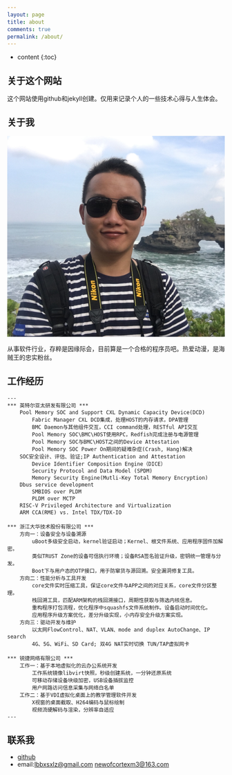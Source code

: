 ```yaml
---
layout: page
title: about
comments: true
permalink: /about/
---
```


* content
{:toc}

## 关于这个网站
这个网站使用github和jekyll创建。仅用来记录个人的一些技术心得与人生体会。

## 关于我

![me](https://github.com/lbbxsxlz/lbbxsxlz.github.io/raw/master/images/about/me.png)

从事软件行业，存粹是因缘际会，目前算是一个合格的程序员吧。热爱动漫，是海贼王的忠实粉丝。

## 工作经历
    ---
    *** 英特尔亚太研发有限公司 ***
        Pool Memory SOC and Support CXL Dynamic Capacity Device(DCD)
            Fabric Manager CXL DCD集成，处理HOST的内存请求，DPA管理
            BMC Daemon与其他组件交互，CCI command处理，RESTful API交互
            Pool Memory SOC\BMC\HOST使用RPC，Redfish完成注册与电源管理
            Pool Memory SOC与BMC\HOST之间的Device Attestation
            Pool Memory SOC Power On期间的疑难杂症(Crash, Hang)解决
        SOC安全设计、评估、验证;IP Authentication and Attestation
            Device Identifier Composition Engine（DICE）
            Security Protocol and Data Model (SPDM)
            Memory Security Engine(Mutli-Key Total Memory Encryption)
        Dbus service development
            SMBIOS over PLDM
            PLDM over MCTP
        RISC-V Privileged Architecture and Virtualization
        ARM CCA(RME) vs. Intel TDX/TDX-IO

    *** 浙江大华技术股份有限公司 ***
        方向一：设备安全与设备溯源
            uBoot多级安全启动，kernel验证启动；Kernel、根文件系统、应用程序固件加解密。
            类似TRUST Zone的设备可信执行环境；设备RSA签名验证升级，密钥统一管理与分发。
            Boot下与用户态的OTP接口，用于防窜货与源回溯。安全漏洞修复工具。
        方向二：性能分析与工具开发
            core文件实时压缩工具，保证core文件与APP之间的对应关系，core文件分区整理。
            栈回溯工具，匹配ARM架构的栈回溯接口，周期性获取与筛选内核信息。
            重构程序打包流程，优化程序中squashfs文件系统制作。设备启动时间优化。
            应用程序升级方案优化，差分升级实现，小内存安全升级方案实现。
        方向三：驱动开发与维护
            以太网FlowControl、NAT、VLAN、mode and duplex AutoChange、IP search
            4G、5G、WiFi、SD Card; 双4G NAT实时切换 TUN/TAP虚拟网卡

    *** 锐捷网络有限公司 ***
        工作一：基于本地虚拟化的云办公系统开发
            工作系统镜像libvirt快照，秒级创建系统，一分钟还原系统
            可移动存储设备块级加密，USB设备插拔监控
            用户网路访问信息采集与网络白名单
        工作二：基于VDI虚拟化桌面上的教学管理软件开发
            X视窗的桌面截取、H264编码与鼠标绘制
            视频流硬解码与渲染，分辨率自适应
    ---

## 联系我
- [github](https://github.com/lbbxsxlz)
- email:lbbxsxlz@gmail.com newofcortexm3@163.com
